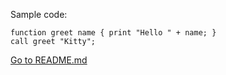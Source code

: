 Sample code:
```
function greet name { print "Hello " + name; }
call greet "Kitty";
```
[Go to README.md](README.md)
<!--
skibidi dop dop dop yes yes
-->
